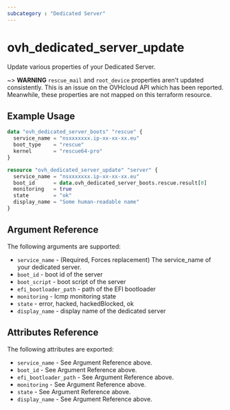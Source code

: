 ```yaml
---
subcategory : "Dedicated Server"
---
```


# ovh_dedicated_server_update

Update various properties of your Dedicated Server.

~> **WARNING** `rescue_mail` and `root_device` properties aren't updated consistently. This is an issue on the OVHcloud API which has been reported. Meanwhile, these properties are not mapped on this terraform resource.

## Example Usage

```terraform
data "ovh_dedicated_server_boots" "rescue" {
  service_name = "nsxxxxxxx.ip-xx-xx-xx.eu"
  boot_type    = "rescue"
  kernel       = "rescue64-pro"
}

resource "ovh_dedicated_server_update" "server" {
  service_name = "nsxxxxxxx.ip-xx-xx-xx.eu"
  boot_id      = data.ovh_dedicated_server_boots.rescue.result[0]
  monitoring   = true
  state        = "ok"
  display_name = "Some human-readable name"
}
```

## Argument Reference

The following arguments are supported:

* `service_name` - (Required, Forces replacement) The service_name of your dedicated server.
* `boot_id` - boot id of the server
* `boot_script` - boot script of the server
* `efi_bootloader_path` - path of the EFI bootloader
* `monitoring` - Icmp monitoring state
* `state` - error, hacked, hackedBlocked, ok
* `display_name` - display name of the dedicated server

## Attributes Reference

The following attributes are exported:

* `service_name` - See Argument Reference above.
* `boot_id` - See Argument Reference above.
* `efi_bootloader_path` - See Argument Reference above.
* `monitoring` - See Argument Reference above.
* `state` - See Argument Reference above.
* `display_name` - See Argument Reference above.
